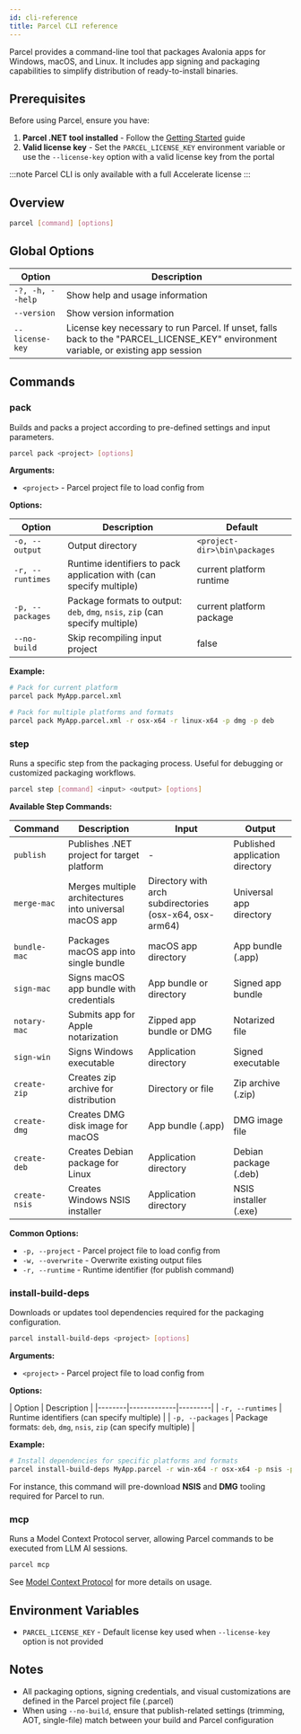 ```yaml
---
id: cli-reference
title: Parcel CLI reference
---
```


Parcel provides a command-line tool that packages Avalonia apps for Windows, macOS, and Linux. It includes app signing and packaging capabilities to simplify distribution of ready-to-install binaries.

## Prerequisites

Before using Parcel, ensure you have:

1. **Parcel .NET tool installed** - Follow the [Getting Started](getting-started) guide
2. **Valid license key** - Set the `PARCEL_LICENSE_KEY` environment variable or use the `--license-key` option with a valid license key from the portal

:::note
Parcel CLI is only available with a full Accelerate license
:::

## Overview

```bash
parcel [command] [options]
```

## Global Options

| Option | Description |
|--------|-------------|
| `-?, -h, --help` | Show help and usage information |
| `--version` | Show version information |
| `--license-key` | License key necessary to run Parcel. If unset, falls back to the "PARCEL_LICENSE_KEY" environment variable, or existing app session |

## Commands

### pack

Builds and packs a project according to pre-defined settings and input parameters.

```bash
parcel pack <project> [options]
```

**Arguments:**

- `<project>` - Parcel project file to load config from

**Options:**

| Option | Description | Default |
|--------|-------------|---------|
| `-o, --output` | Output directory | `<project-dir>\bin\packages` |
| `-r, --runtimes` | Runtime identifiers to pack application with (can specify multiple) | current platform runtime |
| `-p, --packages` | Package formats to output: `deb`, `dmg`, `nsis`, `zip` (can specify multiple) | current platform package  |
| `--no-build` | Skip recompiling input project | false |

**Example:**

```bash
# Pack for current platform
parcel pack MyApp.parcel.xml

# Pack for multiple platforms and formats
parcel pack MyApp.parcel.xml -r osx-x64 -r linux-x64 -p dmg -p deb
```

### step

Runs a specific step from the packaging process. Useful for debugging or customized packaging workflows.

```bash
parcel step [command] <input> <output> [options]
```

**Available Step Commands:**

| Command | Description | Input | Output |
|---------|-------------|-------|--------|
| `publish` | Publishes .NET project for target platform | - | Published application directory |
| `merge-mac` | Merges multiple architectures into universal macOS app | Directory with arch subdirectories (osx-x64, osx-arm64) | Universal app directory |
| `bundle-mac` | Packages macOS app into single bundle | macOS app directory | App bundle (.app) |
| `sign-mac` | Signs macOS app bundle with credentials | App bundle or directory | Signed app bundle |
| `notary-mac` | Submits app for Apple notarization | Zipped app bundle or DMG | Notarized file |
| `sign-win` | Signs Windows executable | Application directory | Signed executable |
| `create-zip` | Creates zip archive for distribution | Directory or file | Zip archive (.zip) |
| `create-dmg` | Creates DMG disk image for macOS | App bundle (.app) | DMG image file |
| `create-deb` | Creates Debian package for Linux | Application directory | Debian package (.deb) |
| `create-nsis` | Creates Windows NSIS installer | Application directory | NSIS installer (.exe) |

**Common Options:**

- `-p, --project` - Parcel project file to load config from
- `-w, --overwrite` - Overwrite existing output files
- `-r, --runtime` - Runtime identifier (for publish command)

### install-build-deps

Downloads or updates tool dependencies required for the packaging configuration.

```bash
parcel install-build-deps <project> [options]
```

**Arguments:**

- `<project>` - Parcel project file to load config from

**Options:**

| Option | Description |
|--------|-------------|---------|
| `-r, --runtimes` | Runtime identifiers (can specify multiple) |
| `-p, --packages` | Package formats: `deb`, `dmg`, `nsis`, `zip` (can specify multiple) |

**Example:**

```bash
# Install dependencies for specific platforms and formats
parcel install-build-deps MyApp.parcel -r win-x64 -r osx-x64 -p nsis -p dmg
```

For instance, this command will pre-download **NSIS** and **DMG** tooling required for Parcel to run.

### mcp

Runs a Model Context Protocol server, allowing Parcel commands to be executed from LLM AI sessions.

```bash
parcel mcp
```

See [Model Context Protocol](mcp.md) for more details on usage.

## Environment Variables

- `PARCEL_LICENSE_KEY` - Default license key used when `--license-key` option is not provided

## Notes

- All packaging options, signing credentials, and visual customizations are defined in the Parcel project file (.parcel)
- When using `--no-build`, ensure that publish-related settings (trimming, AOT, single-file) match between your build and Parcel configuration
